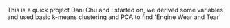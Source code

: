 This is a quick project Dani Chu and I started on, we derived some variables and used basic k-means clustering and PCA to find 'Engine Wear and Tear'
